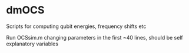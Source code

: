 # dmOCS
Scripts for computing qubit energies, frequency shifts etc


Run OCSsim.m changing parameters in the first ~40 lines, should be self explanatory variables
